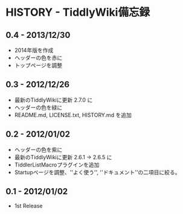 # HISTORY - TiddlyWiki備忘録

## 0.4 - 2013/12/30

* 2014年版を作成
* ヘッダーの色を赤に
* トップページを調整

## 0.3 - 2012/12/26

* 最新のTiddlyWikiに更新 2.7.0 に
* ヘッダーの色を緑に
* README.md, LICENSE.txt, HISTORY.md を追加

## 0.2 - 2012/01/02

* ヘッダーの色を紫に
* 最新のTiddlyWikiに更新 2.6.1 → 2.6.5 に
* TiddlerListMacroプラグインを追加
* Startupページを調整、''よく使う'', ''ドキュメント''の二項目に絞る。

## 0.1 - 2012/01/02

* 1st Release






